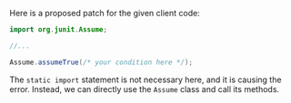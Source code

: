 Here is a proposed patch for the given client code:
```java
import org.junit.Assume;

//...

Assume.assumeTrue(/* your condition here */);
```
The `static import` statement is not necessary here, and it is causing the error. Instead, we can directly use the `Assume` class and call its methods.